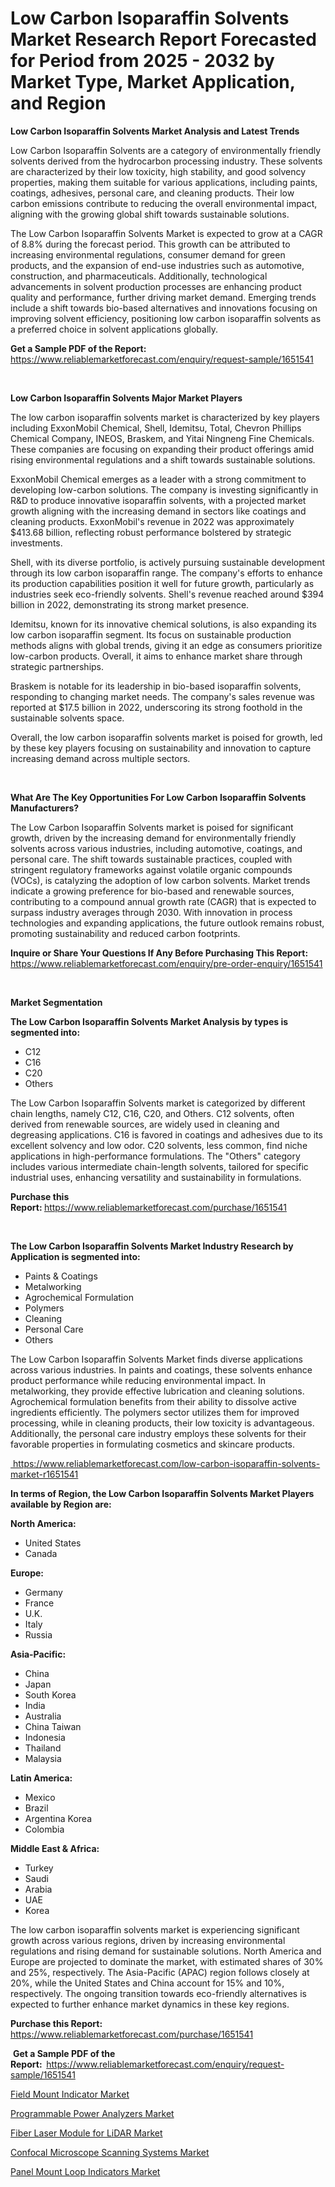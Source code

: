 <p><h1>Low Carbon Isoparaffin Solvents Market Research Report Forecasted for Period from 2025 -  2032 by Market Type, Market Application, and Region</h1></p><p><strong>Low Carbon Isoparaffin Solvents Market Analysis and Latest Trends</strong></p>
<p><p>Low Carbon Isoparaffin Solvents are a category of environmentally friendly solvents derived from the hydrocarbon processing industry. These solvents are characterized by their low toxicity, high stability, and good solvency properties, making them suitable for various applications, including paints, coatings, adhesives, personal care, and cleaning products. Their low carbon emissions contribute to reducing the overall environmental impact, aligning with the growing global shift towards sustainable solutions.</p><p>The Low Carbon Isoparaffin Solvents Market is expected to grow at a CAGR of 8.8% during the forecast period. This growth can be attributed to increasing environmental regulations, consumer demand for green products, and the expansion of end-use industries such as automotive, construction, and pharmaceuticals. Additionally, technological advancements in solvent production processes are enhancing product quality and performance, further driving market demand. Emerging trends include a shift towards bio-based alternatives and innovations focusing on improving solvent efficiency, positioning low carbon isoparaffin solvents as a preferred choice in solvent applications globally.</p></p>
<p><strong>Get a Sample PDF of the Report:&nbsp;</strong> <a href="https://www.reliablemarketforecast.com/enquiry/request-sample/1651541?utm_campaign=1897&utm_medium=2&utm_source=Github&utm_content=ia&utm_term=23032025&utm_id=low-carbon-isoparaffin-solvents">https://www.reliablemarketforecast.com/enquiry/request-sample/1651541</a></p>
<p>&nbsp;</p>
<p><strong>Low Carbon Isoparaffin Solvents Major Market Players</strong></p>
<p><p>The low carbon isoparaffin solvents market is characterized by key players including ExxonMobil Chemical, Shell, Idemitsu, Total, Chevron Phillips Chemical Company, INEOS, Braskem, and Yitai Ningneng Fine Chemicals. These companies are focusing on expanding their product offerings amid rising environmental regulations and a shift towards sustainable solutions.</p><p>ExxonMobil Chemical emerges as a leader with a strong commitment to developing low-carbon solutions. The company is investing significantly in R&D to produce innovative isoparaffin solvents, with a projected market growth aligning with the increasing demand in sectors like coatings and cleaning products. ExxonMobil's revenue in 2022 was approximately $413.68 billion, reflecting robust performance bolstered by strategic investments.</p><p>Shell, with its diverse portfolio, is actively pursuing sustainable development through its low carbon isoparaffin range. The company's efforts to enhance its production capabilities position it well for future growth, particularly as industries seek eco-friendly solvents. Shell's revenue reached around $394 billion in 2022, demonstrating its strong market presence.</p><p>Idemitsu, known for its innovative chemical solutions, is also expanding its low carbon isoparaffin segment. Its focus on sustainable production methods aligns with global trends, giving it an edge as consumers prioritize low-carbon products. Overall, it aims to enhance market share through strategic partnerships.</p><p>Braskem is notable for its leadership in bio-based isoparaffin solvents, responding to changing market needs. The company's sales revenue was reported at $17.5 billion in 2022, underscoring its strong foothold in the sustainable solvents space.</p><p>Overall, the low carbon isoparaffin solvents market is poised for growth, led by these key players focusing on sustainability and innovation to capture increasing demand across multiple sectors.</p></p>
<p>&nbsp;</p>
<p><strong>What Are The Key Opportunities For Low Carbon Isoparaffin Solvents Manufacturers?</strong></p>
<p><p>The Low Carbon Isoparaffin Solvents market is poised for significant growth, driven by the increasing demand for environmentally friendly solvents across various industries, including automotive, coatings, and personal care. The shift towards sustainable practices, coupled with stringent regulatory frameworks against volatile organic compounds (VOCs), is catalyzing the adoption of low carbon solvents. Market trends indicate a growing preference for bio-based and renewable sources, contributing to a compound annual growth rate (CAGR) that is expected to surpass industry averages through 2030. With innovation in process technologies and expanding applications, the future outlook remains robust, promoting sustainability and reduced carbon footprints.</p></p>
<p><strong>Inquire or Share Your Questions If Any Before Purchasing This Report:</strong> <a href="https://www.reliablemarketforecast.com/enquiry/pre-order-enquiry/1651541?utm_campaign=1897&utm_medium=2&utm_source=Github&utm_content=ia&utm_term=23032025&utm_id=low-carbon-isoparaffin-solvents">https://www.reliablemarketforecast.com/enquiry/pre-order-enquiry/1651541</a></p>
<p>&nbsp;</p>
<p><strong>Market Segmentation</strong></p>
<p><strong>The Low Carbon Isoparaffin Solvents Market Analysis by types is segmented into:</strong></p>
<p><ul><li>C12</li><li>C16</li><li>C20</li><li>Others</li></ul></p>
<p><p>The Low Carbon Isoparaffin Solvents market is categorized by different chain lengths, namely C12, C16, C20, and Others. C12 solvents, often derived from renewable sources, are widely used in cleaning and degreasing applications. C16 is favored in coatings and adhesives due to its excellent solvency and low odor. C20 solvents, less common, find niche applications in high-performance formulations. The "Others" category includes various intermediate chain-length solvents, tailored for specific industrial uses, enhancing versatility and sustainability in formulations.</p></p>
<p><strong>Purchase this Report:&nbsp;</strong><a href="https://www.reliablemarketforecast.com/purchase/1651541?utm_campaign=1897&utm_medium=2&utm_source=Github&utm_content=ia&utm_term=23032025&utm_id=low-carbon-isoparaffin-solvents">https://www.reliablemarketforecast.com/purchase/1651541</a></p>
<p>&nbsp;</p>
<p><strong>The Low Carbon Isoparaffin Solvents Market Industry Research by Application is segmented into:</strong></p>
<p><ul><li>Paints & Coatings</li><li>Metalworking</li><li>Agrochemical Formulation</li><li>Polymers</li><li>Cleaning</li><li>Personal Care</li><li>Others</li></ul></p>
<p><p>The Low Carbon Isoparaffin Solvents Market finds diverse applications across various industries. In paints and coatings, these solvents enhance product performance while reducing environmental impact. In metalworking, they provide effective lubrication and cleaning solutions. Agrochemical formulation benefits from their ability to dissolve active ingredients efficiently. The polymers sector utilizes them for improved processing, while in cleaning products, their low toxicity is advantageous. Additionally, the personal care industry employs these solvents for their favorable properties in formulating cosmetics and skincare products.</p></p>
<p><a href="https://www.reliablemarketforecast.com/low-carbon-isoparaffin-solvents-market-r1651541?utm_campaign=1897&utm_medium=2&utm_source=Github&utm_content=ia&utm_term=23032025&utm_id=low-carbon-isoparaffin-solvents">&nbsp;https://www.reliablemarketforecast.com/low-carbon-isoparaffin-solvents-market-r1651541</a></p>
<p><strong>In terms of Region, the Low Carbon Isoparaffin Solvents Market Players available by Region are:</strong></p>
<p>
    <p> <strong> North America: </strong>
        <ul>
            <li>United States</li>
            <li>Canada</li>
        </ul>
        </p> 
    <p> <strong> Europe: </strong>
        <ul>
            <li>Germany</li>
            <li>France</li>
            <li>U.K.</li>
            <li>Italy</li>
            <li>Russia</li>
        </ul>
        </p> 
    <p> <strong> Asia-Pacific: </strong>
        <ul>
            <li>China</li>
            <li>Japan</li>
            <li>South Korea</li>
            <li>India</li>
            <li>Australia</li>
            <li>China Taiwan</li>
            <li>Indonesia</li>
            <li>Thailand</li>
            <li>Malaysia</li>
        </ul>
        </p> 
    <p> <strong> Latin America: </strong>
        <ul>
            <li>Mexico</li>
            <li>Brazil</li>
            <li>Argentina Korea</li>
            <li>Colombia</li>
        </ul>
        </p> 
    <p> <strong> Middle East & Africa: </strong>
        <ul>
            <li>Turkey</li>
            <li>Saudi</li>
            <li>Arabia</li>
            <li>UAE</li>
            <li>Korea</li>
        </ul>
    </p>
    </p>
<p><p>The low carbon isoparaffin solvents market is experiencing significant growth across various regions, driven by increasing environmental regulations and rising demand for sustainable solutions. North America and Europe are projected to dominate the market, with estimated shares of 30% and 25%, respectively. The Asia-Pacific (APAC) region follows closely at 20%, while the United States and China account for 15% and 10%, respectively. The ongoing transition towards eco-friendly alternatives is expected to further enhance market dynamics in these key regions.</p></p>
<p><strong>Purchase this Report: </strong><a href="https://www.reliablemarketforecast.com/purchase/1651541?utm_campaign=1897&utm_medium=2&utm_source=Github&utm_content=ia&utm_term=23032025&utm_id=low-carbon-isoparaffin-solvents">https://www.reliablemarketforecast.com/purchase/1651541</a></p>
<p>&nbsp;<strong>Get a Sample PDF of the Report:&nbsp;&nbsp;</strong><a href="https://www.reliablemarketforecast.com/enquiry/request-sample/1651541?utm_campaign=1897&utm_medium=2&utm_source=Github&utm_content=ia&utm_term=23032025&utm_id=low-carbon-isoparaffin-solvents">https://www.reliablemarketforecast.com/enquiry/request-sample/1651541</a></p>
<p><strong></strong></p>
<p><p><a href="https://github.com/moroesarta/Market-Research-Report-List-1/blob/main/field-mount-indicator-market.md?utm_campaign=1897&utm_medium=2&utm_source=Github&utm_content=ia&utm_term=23032025&utm_id=low-carbon-isoparaffin-solvents">Field Mount Indicator Market</a></p><p><a href="https://github.com/laconiioba3/Market-Research-Report-List-1/blob/main/programmable-power-analyzers-market.md?utm_campaign=1897&utm_medium=2&utm_source=Github&utm_content=ia&utm_term=23032025&utm_id=low-carbon-isoparaffin-solvents">Programmable Power Analyzers Market</a></p><p><a href="https://github.com/szaszgrychkq/Market-Research-Report-List-1/blob/main/fiber-laser-module-for-lidar-market.md?utm_campaign=1897&utm_medium=2&utm_source=Github&utm_content=ia&utm_term=23032025&utm_id=low-carbon-isoparaffin-solvents">Fiber Laser Module for LiDAR Market</a></p><p><a href="https://github.com/kaganalcinwv/Market-Research-Report-List-1/blob/main/confocal-microscope-scanning-systems-market.md?utm_campaign=1897&utm_medium=2&utm_source=Github&utm_content=ia&utm_term=23032025&utm_id=low-carbon-isoparaffin-solvents">Confocal Microscope Scanning Systems Market</a></p><p><a href="https://github.com/sadaandilou/Market-Research-Report-List-1/blob/main/panel-mount-loop-indicators-market.md?utm_campaign=1897&utm_medium=2&utm_source=Github&utm_content=ia&utm_term=23032025&utm_id=low-carbon-isoparaffin-solvents">Panel Mount Loop Indicators Market</a></p></p>